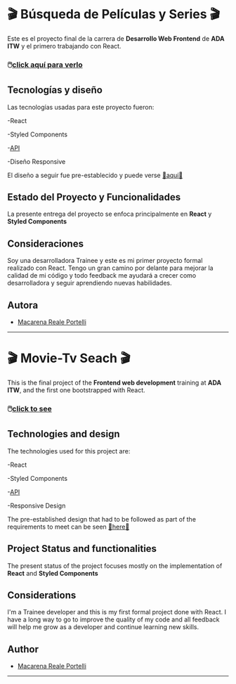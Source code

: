 #  🎬 Búsqueda de Películas y Series 🎬

Este es el proyecto final de la carrera de **Desarrollo Web Frontend** de **ADA ITW** y el primero trabajando con React.

### 🖱️[click aquí para verlo](https://movie-tvsearch.herokuapp.com/)

## Tecnologías y diseño

Las tecnologías usadas para este proyecto fueron:

-React

-Styled Components

-[API](https://developers.themoviedb.org/4/getting-started/authorization)

-Diseño Responsive

El diseño a seguir fue pre-establecido y puede verse [🔗aquí🔗](https://ada-5ta-final-extra.netlify.app/)

## Estado del Proyecto y Funcionalidades

La presente entrega del proyecto se enfoca principalmente en **React** y **Styled Components**

## Consideraciones

Soy una desarrolladora Trainee y este es mi primer proyecto formal realizado con React. Tengo un gran camino por delante para mejorar la calidad de mi código y todo feedback me ayudará a crecer como desarrolladora y seguir aprendiendo nuevas habilidades.

## Autora

- [Macarena Reale Portelli](https://www.linkedin.com/in/macarena-reale-portelli)

---
#  🎬 Movie-Tv Seach 🎬

This is the final project of the **Frontend web development** training at **ADA ITW**, and the first one bootstrapped with React.

### 🖱️[click to see](https://movie-tvsearch.herokuapp.com/)

## Technologies and design

The technologies used for this project are:

-React

-Styled Components

-[API](https://developers.themoviedb.org/4/getting-started/authorization)

-Responsive Design

The pre-established design that had to be followed as part of the requirements to meet can be seen [🔗here🔗](https://ada-5ta-final-extra.netlify.app/)

## Project Status and functionalities

The present status of the project focuses mostly on the implementation of **React** and **Styled Components**

## Considerations

I'm a Trainee developer and this is my first formal project done with React. I have a long way to go to improve the quality of my code and all feedback will help me grow as a developer and continue learning new skills.

## Author

- [Macarena Reale Portelli](https://www.linkedin.com/in/macarena-reale-portelli)

---